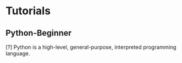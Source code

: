 # Tutorials
## Python-Beginner

[?] 
Python is a high-level, general-purpose, interpreted programming language.

